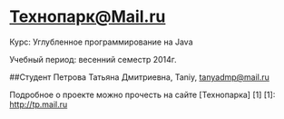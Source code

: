 Технопарк@Mail.ru
============
Курс: Углубленное программирование на Java

Учебный период: весенний семестр 2014г.

##Студент
Петрова Татьяна Дмитриевна, Taniy, tanyadmp@mail.ru

Подробное о проекте можно прочесть на сайте [Технопарка] [1]
[1]: http://tp.mail.ru
